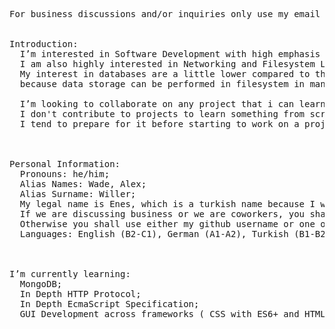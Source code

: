<pre>

For business discussions and/or inquiries only use my email address.

  
Introduction: 
  I’m interested in Software Development with high emphasis on GUI Development and User Interface Engineering.
  I am also highly interested in Networking and Filesystem Level programming. 
  My interest in databases are a little lower compared to those above,
  because data storage can be performed in filesystem in many applications.
  
  I’m looking to collaborate on any project that i can learn to do things better while also adding value. 
  I don't contribute to projects to learn something from scratch unless it's a very narrow scope, 
  I tend to prepare for it before starting to work on a project.
  

  
Personal Information: 
  Pronouns: he/him; 
  Alias Names: Wade, Alex;
  Alias Surname: Willer;
  My legal name is Enes, which is a turkish name because I was born in a turkish family. 
  If we are discussing business or we are coworkers, you shall can use my legal name. 
  Otherwise you shall use either my github username or one of my aliases;
  Languages: English (B2-C1), German (A1-A2), Turkish (B1-B2); 


  
I’m currently learning: 
  MongoDB;
  In Depth HTTP Protocol;
  In Depth EcmaScript Specification;
  GUI Development across frameworks ( CSS with ES6+ and HTML, JavaFX, Kivy, TKInter );


  
</pre>
<!---
ConstructiveKeyboard/ConstructiveKeyboard is a ✨ special ✨ repository because its `README.md` (this file) appears on your GitHub profile.
You can click the Preview link to take a look at your changes.
--->

